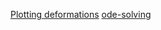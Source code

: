 [Plotting deformations](http://nbviewer.ipython.org/gist/rajeshrinet/8351652)
[ode-solving](http://nbviewer.ipython.org/gist/rajeshrinet/bde976cd3e1f4a238cfa)

